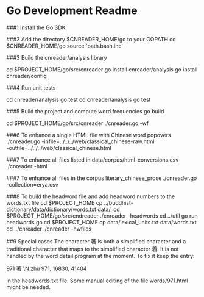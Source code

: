 # Go Development Readme

###1 Install the Go SDK

###2 Add the directory $CNREADER_HOME/go to your GOPATH
cd $CNREADER_HOME/go
source 'path.bash.inc'

###3 Build the cnreader/analysis library

cd $PROJECT_HOME/go/src/cnreader
go install cnreader/analysis
go install cnreader/config

###4 Run unit tests

cd cnreader/analysis
go test
cd cnreader/analysis
go test

###5 Build the project and compute word frequencies
go build

cd $PROJECT_HOME/go/src/cnreader
./cnreader.go -wf

###6 To enhance a single HTML file with Chinese word popovers
./cnreader.go -infile=../../../web/classical_chinese-raw.html \
   -outfile=../../../web/classical_chinese.html

###7 To enhance all files listed in data/corpus/html-conversions.csv
./cnreader -html

###7 To enhance all files in the corpus literary_chinese_prose
./cnreader.go -collection=erya.csv

###8 To build the headword file and add headword numbers to the words.txt file
cd $PROJECT_HOME
cp ../buddhist-dictionary/data/dictionary/words.txt data/.
cd $PROJECT_HOME/go/src/cndreader
./cnreader -headwords
cd ../util
go run headwords.go
cd $PROJECT_HOME
cp data/lexical_units.txt data/words.txt
cd ../cnreader
./cnreader -hwfiles

##9 Special cases
The character 著 is both a simplified character and a traditional character that
maps to the simplified character 着. It is not handled by the word detail
program at the moment. To fix it keep the entry:

971	著	\N	zhù	971, 16830, 41404

in the headwords.txt file. Some manual editing of the file words/971.html might
be needed.